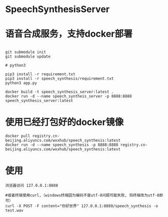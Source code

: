 # SpeechSynthesisServer
# 语音合成服务，支持docker部署

```shell 

git submodule init
git submodule update

# python3 

pip3 install -r requirement.txt
pip3 install -r speech_synthesis/requirement.txt
python3 app.py
```

```docker
docker build -t speech_synthesis_server:latest .
docker run -d --name speech_syntheis_server -p 8888:8888 speech_synthesis_server:latest
```

# 使用已经打包好的docker镜像
```
docker pull registry.cn-beijing.aliyuncs.com/wxxhub/speech_synthesis:latest
docker run -d --name speech_synthesis -p 8888:8888 registry.cn-beijing.aliyuncs.com/wxxhub/speech_synthesis:latest
```

# 使用
```
浏览器访问 127.0.0.1:8888

#或者终端使用curl,（windows终端因为编码不是utf-8问题可能失败, 将终端改为utf-8即可）
curl -X POST -F content="你好世界" 127.0.0.1:8889/speech_synthesis -o test.wav
```
